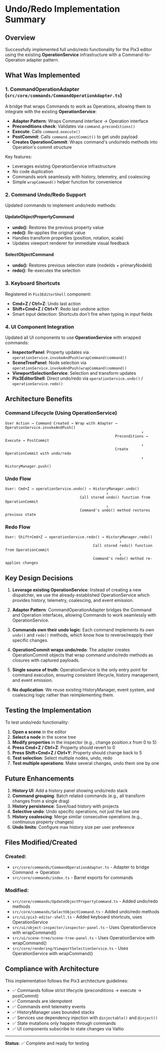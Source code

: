 # Undo/Redo Implementation Summary

## Overview
Successfully implemented full undo/redo functionality for the Pix3 editor using the existing **OperationService** infrastructure with a Command-to-Operation adapter pattern.

## What Was Implemented

### 1. CommandOperationAdapter (`src/core/commands/CommandOperationAdapter.ts`)
A bridge that wraps Commands to work as Operations, allowing them to integrate with the existing **OperationService**:
- **Adapter Pattern**: Wraps Command interface → Operation interface
- **Preconditions check**: Validates via `command.preconditions()`
- **Execute**: Calls `command.execute()` 
- **PostCommit**: Calls `command.postCommit()` to get undo payload
- **Creates OperationCommit**: Wraps command's undo/redo methods into Operation's commit structure

Key features:
- Leverages existing OperationService infrastructure
- No code duplication
- Commands work seamlessly with history, telemetry, and coalescing
- Simple `wrapCommand()` helper function for convenience

### 2. Command Undo/Redo Support
Updated commands to implement undo/redo methods:

#### UpdateObjectPropertyCommand
- **undo()**: Restores the previous property value
- **redo()**: Re-applies the original value
- Handles transform properties (position, rotation, scale)
- Updates viewport renderer for immediate visual feedback

#### SelectObjectCommand  
- **undo()**: Restores previous selection state (nodeIds + primaryNodeId)
- **redo()**: Re-executes the selection

### 3. Keyboard Shortcuts
Registered in `Pix3EditorShell` component:
- **Cmd+Z / Ctrl+Z**: Undo last action
- **Shift+Cmd+Z / Ctrl+Y**: Redo last undone action
- Smart input detection: Shortcuts don't fire when typing in input fields

### 4. UI Component Integration
Updated all UI components to use **OperationService** with wrapped commands:
- **InspectorPanel**: Property updates via `operationService.invokeAndPush(wrapCommand(command))`
- **SceneTreePanel**: Node selection via `operationService.invokeAndPush(wrapCommand(command))`
- **ViewportSelectionService**: Selection and transform updates
- **Pix3EditorShell**: Direct undo/redo via `operationService.undo()` / `operationService.redo()`

## Architecture Benefits

### Command Lifecycle (Using OperationService)
```
User Action → Command Created → Wrap with Adapter → OperationService.invokeAndPush()
                                                              ↓
                                                  Preconditions → Execute → PostCommit
                                                              ↓
                                                  Create OperationCommit with undo/redo
                                                              ↓
                                                  HistoryManager.push()
```

### Undo Flow
```
User: Cmd+Z → operationService.undo() → HistoryManager.undo()
                                              ↓
                                  Call stored undo() function from OperationCommit
                                              ↓
                                  Command's undo() method restores previous state
```

### Redo Flow  
```
User: Shift+Cmd+Z → operationService.redo() → HistoryManager.redo()
                                                    ↓
                                        Call stored redo() function from OperationCommit
                                                    ↓
                                        Command's redo() method re-applies changes
```

## Key Design Decisions

1. **Leverage existing OperationService**: Instead of creating a new dispatcher, we use the already-established OperationService which provides history, telemetry, coalescing, and event emission.

2. **Adapter Pattern**: CommandOperationAdapter bridges the Command and Operation interfaces, allowing Commands to work seamlessly with OperationService.

3. **Commands own their undo logic**: Each command implements its own `undo()` and `redo()` methods, which know how to reverse/reapply their specific changes.

4. **OperationCommit wraps undo/redo**: The adapter creates OperationCommit objects that wrap command undo/redo methods as closures with captured payloads.

5. **Single source of truth**: OperationService is the only entry point for command execution, ensuring consistent lifecycle, history management, and event emission.

6. **No duplication**: We reuse existing HistoryManager, event system, and coalescing logic rather than reimplementing them.

## Testing the Implementation

To test undo/redo functionality:

1. **Open a scene** in the editor
2. **Select a node** in the scene tree
3. **Modify properties** in the inspector (e.g., change position.x from 0 to 5)
4. **Press Cmd+Z / Ctrl+Z**: Property should revert to 0
5. **Press Shift+Cmd+Z / Ctrl+Y**: Property should change back to 5
6. **Test selection**: Select multiple nodes, undo, redo
7. **Test multiple operations**: Make several changes, undo them one by one

## Future Enhancements

1. **History UI**: Add a history panel showing undo/redo stack
2. **Command grouping**: Batch related commands (e.g., all transform changes from a single drag)
3. **History persistence**: Save/load history with projects
4. **Selective undo**: Undo specific operations, not just the last one
5. **History coalescing**: Merge similar consecutive operations (e.g., continuous property changes)
6. **Undo limits**: Configure max history size per user preference

## Files Modified/Created

### Created:
- `src/core/commands/CommandOperationAdapter.ts` - Adapter to bridge Command → Operation
- `src/core/commands/index.ts` - Barrel exports for commands

### Modified:
- `src/core/commands/UpdateObjectPropertyCommand.ts` - Added undo/redo methods
- `src/core/commands/SelectObjectCommand.ts` - Added undo/redo methods
- `src/ui/pix3-editor-shell.ts` - Added keyboard shortcuts, uses OperationService
- `src/ui/object-inspector/inspector-panel.ts` - Uses OperationService with wrapCommand()
- `src/ui/scene-tree/scene-tree-panel.ts` - Uses OperationService with wrapCommand()
- `src/core/rendering/ViewportSelectionService.ts` - Uses OperationService with wrapCommand()

## Compliance with Architecture

This implementation follows the Pix3 architecture guidelines:
- ✅ Commands follow strict lifecycle (preconditions → execute → postCommit)
- ✅ Commands are idempotent
- ✅ Commands emit telemetry events
- ✅ HistoryManager uses bounded stacks
- ✅ Services use dependency injection with `@injectable()` and `@inject()`
- ✅ State mutations only happen through commands
- ✅ UI components subscribe to state changes via Valtio

---

**Status**: ✅ Complete and ready for testing
